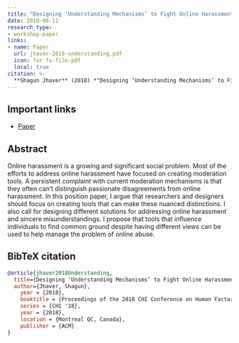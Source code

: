 ```yaml
---
title: "Designing ‘Understanding Mechanisms’ to Fight Online Harassment"
date: 2018-06-11
research_type: 
- workshop-paper
links:
- name: Paper
  url: jhaver-2018-understanding.pdf
  icon: far fa-file-pdf
  local: true
citation: >-
  **Shagun Jhaver** (2018) *"Designing ‘Understanding Mechanisms’ to Fight Online Harassment,"* In Proceedings of the 35th Annual ACM Conference on Human Factors in Computing Systems (CHI 2018)
---
```


## Important links

- [Paper](jhaver-2018-understanding.pdf)

## Abstract

Online harassment is a growing and significant social problem. Most of the efforts to address online harassment have focused on creating moderation tools. A persistent complaint with current moderation mechanisms is that they often can’t distinguish passionate disagreements from online harassment. In this position paper, I argue that researchers and designers should focus on creating tools that can make these nuanced distinctions. I also call for designing different solutions for addressing online harassment and sincere misunderstandings. I propose that tools that influence individuals to find common ground despite having different views can be used to help manage the problem of online abuse.

## BibTeX citation

```bibtex
@article{jhaver2018Understanding,
  title={Designing ‘Understanding Mechanisms’ to Fight Online Harassment},
  author={Jhaver, Shagun},
	year = {2018},
	booktitle = {Proceedings of the 2018 CHI Conference on Human Factors in Computing Systems}, 
	series = {CHI '18},
	year = {2018},
	location = {Montreal QC, Canada},
	publisher = {ACM}
}
```
